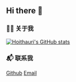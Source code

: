 ## Hi there 👋

### 👨‍💻 关于我
[![Hoithauri's GitHub stats](https://github-readme-stats.vercel.app/api?username=hoithauri)](https://github.com/anuraghazra/github-readme-stats)

### 📬 联系我
[Github](https://github.com/hoithauri)
[Email](mailto:mail@hoithau.eu.org)
